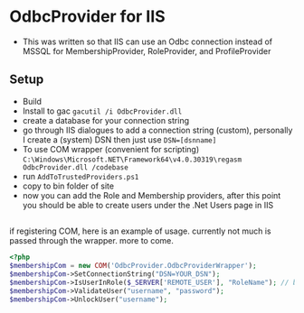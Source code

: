 # OdbcProvider for IIS
- This was written so that IIS can use an Odbc connection instead of MSSQL for MembershipProvider, RoleProvider, and ProfileProvider

## Setup
- Build
- Install to gac `gacutil /i OdbcProvider.dll`
- create a database for your connection string
- go through IIS dialogues to add a connection string (custom), personally I create a (system) DSN then just use `DSN=[dsnname]`
- To use COM wrapper (convenient for scripting) `C:\Windows\Microsoft.NET\Framework64\v4.0.30319\regasm OdbcProvider.dll /codebase`
- run `AddToTrustedProviders.ps1`
- copy to bin folder of site
- now you can add the Role and Membership providers, after this point you should be able to create users under the .Net Users page in IIS

##
if registering COM, here is an example of usage. currently not much is passed through the wrapper. more to come.
```php
<?php
$membershipCom = new COM('OdbcProvider.OdbcProviderWrapper');
$membershipCom->SetConnectionString("DSN=YOUR_DSN");
$membershipCom->IsUserInRole($_SERVER['REMOTE_USER'], "RoleName"); // bool
$membershipCom->ValidateUser("username", "password");
$membershipCom->UnlockUser("username");
```
